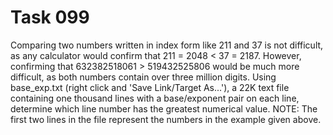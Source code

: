 # Task 099

Comparing two numbers written in index form like 211 and 37 is not difficult, as any calculator would confirm that 211 = 2048 &lt; 37 = 2187.
However, confirming that 632382518061 &gt; 519432525806 would be much more difficult, as both numbers contain over three million digits.
Using base_exp.txt (right click and 'Save Link/Target As...'), a 22K text file containing one thousand lines with a base/exponent pair on each line, determine which line number has the greatest numerical value.
NOTE: The first two lines in the file represent the numbers in the example given above.







